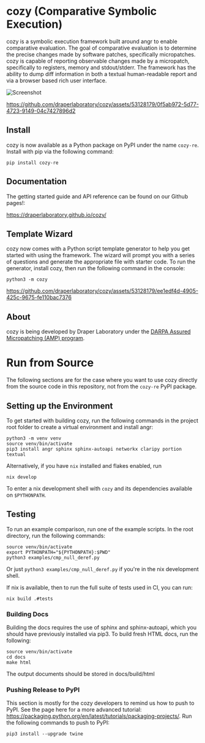 # cozy (Comparative Symbolic Execution)

cozy is a symbolic execution framework built around angr to enable comparative evaluation.
The goal of comparative evaluation is to determine the precise changes made by software
patches, specifically micropatches. cozy is capable of reporting observable changes
made by a micropatch, specifically to registers, memory and stdout/stderr. The framework
has the ability to dump diff information in both a textual human-readable report and
via a browser based rich user interface.

![Screenshot](screenshots/cozy-viz-1.png)

https://github.com/draperlaboratory/cozy/assets/53128179/0f5ab972-5d77-4723-9149-04c7427896d2

## Install

cozy is now available as a Python package on PyPI under the name `cozy-re`.
Install with pip via the following command:

```commandline
pip install cozy-re
```

## Documentation

The getting started guide and API reference can be found on our Github pages!:

https://draperlaboratory.github.io/cozy/

## Template Wizard

cozy now comes with a Python script template generator to help you get started
with using the framework. The wizard will prompt you with a series of questions
and generate the appropriate file with starter code. To run the generator,
install cozy, then run the following command in the console:

```commandline
python3 -m cozy
```

https://github.com/draperlaboratory/cozy/assets/53128179/ee1edf4d-4905-425c-9675-fe110bac7376

## About

cozy is being developed by Draper Laboratory under the [DARPA Assured
Micropatching (AMP)
program](https://www.darpa.mil/program/assured-micropatching).

# Run from Source

The following sections are for the case where you want to use cozy directly
from the source code in this repository, not from the `cozy-re` PyPI package.

## Setting up the Environment

To get started with building cozy, run the following commands in the project
root folder to create a virtual environment and install angr:

```commandline
python3 -m venv venv
source venv/bin/activate
pip3 install angr sphinx sphinx-autoapi networkx claripy portion textual
```

Alternatively, if you have `nix` installed and flakes enabled, run

```commandline
nix develop
```

To enter a nix development shell with `cozy` and its dependencies available on
`$PYTHONPATH`.

## Testing

To run an example comparison, run one of the example scripts. In the root
directory, run the following commands:

```commandline
source venv/bin/activate
export PYTHONPATH="${PYTHONPATH}:$PWD"
python3 examples/cmp_null_deref.py
```

Or just `python3 examples/cmp_null_deref.py` if you're in the nix development
shell.

If nix is available, then to run the full suite of tests used in CI, you can
run:

```commandline
nix build .#tests
```

### Building Docs

Building the docs requires the use of sphinx and sphinx-autoapi, which you
should have previously installed via pip3. To build fresh HTML docs, run the
following:

```commandline
source venv/bin/activate
cd docs
make html
```

The output documents should be stored in docs/build/html

### Pushing Release to PyPI

This section is mostly for the cozy developers to remind us how to push to PyPI. See the page here for a more
advanced tutorial: https://packaging.python.org/en/latest/tutorials/packaging-projects/. Run the following commands to
push to PyPI:

```
pip3 install --upgrade twine
```